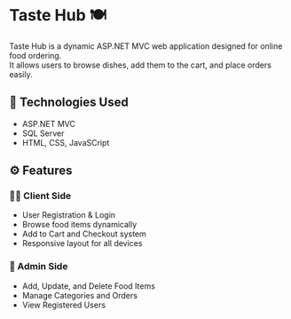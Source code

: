 ﻿# Taste Hub 🍽️

Taste Hub is a dynamic ASP.NET MVC web application designed for online food ordering.  
It allows users to browse dishes, add them to the cart, and place orders easily.

## 🚀 Technologies Used
- ASP.NET MVC
- SQL Server
- HTML, CSS, JavaSCript

## ⚙️ Features

### 👨‍🍳 Client Side
- User Registration & Login  
- Browse food items dynamically  
- Add to Cart and Checkout system  
- Responsive layout for all devices  

### 🔐 Admin Side
- Add, Update, and Delete Food Items  
- Manage Categories and Orders  
- View Registered Users  

